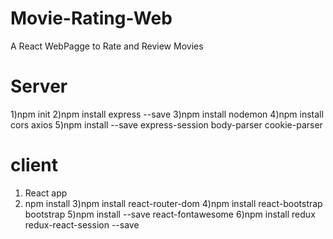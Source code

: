# Movie-Rating-Web
 A React WebPagge to Rate and Review Movies
# Server 
 1)npm init
 2)npm install express --save
 3)npm install nodemon
 4)npm install cors axios
 5)npm install --save express-session body-parser cookie-parser 


# client 
 1) React app
 2) npm install 
 3)npm install react-router-dom
  4)npm install react-bootstrap bootstrap
 5)npm install --save react-fontawesome
  6)npm install redux redux-react-session --save
  


